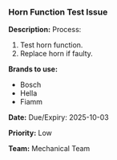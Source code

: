 ### Horn Function Test Issue

**Description:**
Process:
1. Test horn function.
2. Replace horn if faulty.

**Brands to use:**
- Bosch
- Hella
- Fiamm

**Date:**
Due/Expiry: 2025-10-03

**Priority:**
Low

**Team:**
Mechanical Team
